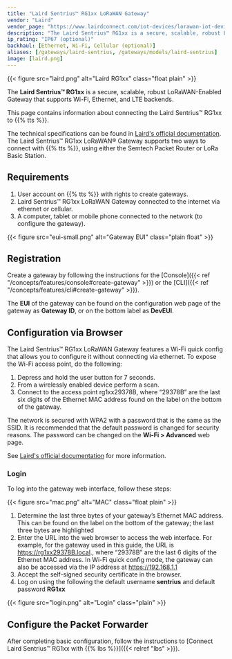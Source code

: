 ```yaml
---
title: "Laird Sentrius™ RG1xx LoRaWAN Gateway"
vendor: "Laird"
vendor_page: "https://www.lairdconnect.com/iot-devices/lorawan-iot-devices/sentrius-rg1xx-lorawan-gateway-wi-fi-ethernet-optional-lte-us-only"
description: "The Laird Sentrius™ RG1xx is a secure, scalable, robust LoRaWAN-Enabled Gateway that supports Wi-Fi, Ethernet, and LTE backends."
ip_rating: "IP67 (optional)"
backhaul: [Ethernet, Wi-Fi, Cellular (optional)]
aliases: [/gateways/laird-sentrius, /gateways/models/laird-sentrius]
image: [laird.png]
---
```


{{< figure src="laird.png" alt="Laird RG1xx" class="float plain" >}}

The **Laird Sentrius™ RG1xx** is a secure, scalable, robust LoRaWAN-Enabled Gateway that supports Wi-Fi, Ethernet, and LTE backends.

This page contains information about connecting the Laird Sentrius™ RG1xx to {{% tts %}}.

<!--more-->

The technical specifications can be found in [Laird's official documentation](https://www.lairdconnect.com/wireless-modules/lorawan-solutions/sentrius-rg1xx-lorawan-gateway-wi-fi-ethernet-optional-lte-us-only#documentation). The Laird Sentrius™ RG1xx LoRaWAN® Gateway supports two ways to connect with {{% tts %}}, using either the Semtech Packet Router or LoRa Basic Station.

## Requirements

1. User account on {{% tts %}} with rights to create gateways.
2. Laird Sentrius™ RG1xx LoRaWAN Gateway connected to the internet via ethernet or cellular.
3. A computer, tablet or mobile phone connected to the network (to configure the gateway).

{{< figure src="eui-small.png" alt="Gateway EUI" class="plain float" >}}

## Registration

Create a gateway by following the instructions for the [Console]({{< ref "/concepts/features/console#create-gateway" >}}) or the [CLI]({{< ref "/concepts/features/cli#create-gateway" >}}).

The **EUI** of the gateway can be found on the configuration web page of the gateway as **Gateway ID**, or on the bottom label as **DevEUI**.

## Configuration via Browser

The Laird Sentrius™ RG1xx LoRaWAN Gateway features a Wi-Fi quick config that allows you to configure it without connecting via ethernet. To expose the Wi-Fi access point, do the following:

1. Depress and hold the user button for 7 seconds.
2. From a wirelessly enabled device perform a scan.
3. Connect to the access point rg1xx29378B, where “29378B” are the last six digits of the Ethernet MAC address found on the label on the bottom of the gateway.

The network is secured with WPA2 with a password that is the same as the SSID. It is recommended that the default password is changed for security reasons. The password can be changed on the **Wi-Fi > Advanced** web page.

See [Laird's official documentation](https://www.lairdconnect.com/wireless-modules/lorawan-solutions/sentrius-rg1xx-lorawan-gateway-wi-fi-ethernet-optional-lte-us-only#documentation) for more information.

### Login

To log into the gateway web interface, follow these steps:

{{< figure src="mac.png" alt="MAC" class="float plain" >}}

1. Determine the last three bytes of your gateway’s Ethernet MAC address. This can be found on the label on the bottom of the gateway; the last three bytes are highlighted
2. Enter the URL into the web browser to access the web interface. For example, for the gateway used in this guide, the URL is https://rg1xx29378B.local., where “29378B” are the last 6 digits of the Ethernet MAC address. In Wi-Fi quick config mode, the gateway can also be accessed via the IP address at https://192.168.1.1
3. Accept the self-signed security certificate in the browser.
4. Log on using the following the default username **sentrius** and default password **RG1xx**

{{< figure src="login.png" alt="Login" class="plain" >}}

## Configure the Packet Forwarder

After completing basic configuration, follow the instructions to [Connect Laird Sentrius™ RG1xx with {{% lbs %}}]({{< relref "lbs" >}}).
